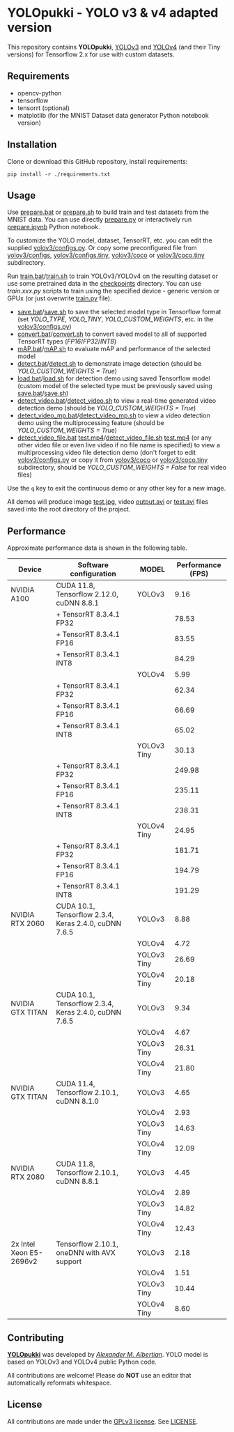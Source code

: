 # YOLOpukki - YOLO v3 & v4 adapted version

This repository contains **YOLOpukki**, [YOLOv3](https://arxiv.org/pdf/1804.02767.pdf) and [YOLOv4](https://arxiv.org/pdf/2004.10934.pdf) (and their Tiny versions) for Tensorflow 2.x for use with custom datasets.

## Requirements

- opencv-python
- tensorflow
- tensorrt (optional)
- matplotlib (for the MNIST Dataset data generator Python notebook version)

## Installation

Clone or download this GitHub repository, install requirements:
```
pip install -r ./requirements.txt
```

## Usage

Use [prepare.bat](prepare.bat) or [prepare.sh](prepare.sh) to build train and test datasets from the MNIST data.
You can use directly [prepare.py](prepare.py) or interactively run [prepare.ipynb](prepare.ipynb) Python notebook.

To customize the YOLO model, dataset, TensorRT, etc. you can edit the supplied [yolov3/configs.py](yolov3/configs.py). Or copy some preconfigured file from [yolov3/configs](yolov3/configs), [yolov3/configs.tiny](yolov3/configs.tiny), [yolov3/coco](yolov3/coco) or [yolov3/coco.tiny](yolov3/coco.tiny) subdirectory.

Run [train.bat](train.bat)/[train.sh](train.sh) to train YOLOv3/YOLOv4 on the resulting dataset or use some pretrained data in the [checkpoints](checkpoints) directory. You can use *train.xxx.py* scripts to train using the specified device - generic version or GPUx (or just overwrite [train.py](train.py) file).

- [save.bat](save.bat)/[save.sh](save.sh) to save the selected model type in Tensorflow format (set *YOLO_TYPE*, *YOLO_TINY*, *YOLO_CUSTOM_WEIGHTS*, etc. in the [yolov3/configs.py](yolov3/configs.py))
- [convert.bat](convert.bat)/[convert.sh](convert.sh) to convert saved model to all of supported TensorRT types (*FP16*/*FP32*/*INT8*)
- [mAP.bat](mAP.bat)/[mAP.sh](mAP.sh) to evaluate mAP and performance of the selected model
- [detect.bat](detect.bat)/[detect.sh](detect.sh) to demonstrate image detection (should be *YOLO_CUSTOM_WEIGHTS = True*)
- [load.bat](load.bat)/[load.sh](load.sh) for detection demo using saved Tensorflow model (custom model of the selected type must be previously saved using [save.bat](save.bat)/[save.sh](save.sh))
- [detect_video.bat](detect_video.bat)/[detect_video.sh](detect_video.sh) to view a real-time generated video detection demo (should be *YOLO_CUSTOM_WEIGHTS = True*)
- [detect_video_mp.bat](detect_video_mp.bat)/[detect_video_mp.sh](detect_video_mp.sh) to view a video detection demo using the multiprocessing feature (should be *YOLO_CUSTOM_WEIGHTS = True*)
- [detect_video_file.bat](detect_video_file.bat) [test.mp4](test.mp4)/[detect_video_file.sh](detect_video_file.sh) [test.mp4](test.mp4) (or any other video file or even live video if no file name is specified) to view a multiprocessing video file detection demo (don't forget to edit [yolov3/configs.py](yolov3/configs.py) or copy it from [yolov3/coco](yolov3/coco) or [yolov3/coco.tiny](yolov3/coco.tiny) subdirectory, should be *YOLO_CUSTOM_WEIGHTS = False* for real video files)

Use the `q` key to exit the continuous demo or any other key for a new image.

All demos will produce image [test.jpg](test.jpg), video [output.avi](output.avi) or [test.avi](test.avi) files saved into the root directory of the project.

## Performance

Approximate performance data is shown in the following table.

| Device                  | Software configuration                                 | MODEL          | Performance (FPS)     |
|-------------------------|--------------------------------------------------------|----------------|-----------------------|
| NVIDIA A100             | CUDA 11.8, Tensorflow 2.12.0, cuDNN 8.8.1              | YOLOv3         | 9.16                  |
|                         | + TensorRT 8.3.4.1 FP32                                |                | 78.53                 |
|                         | + TensorRT 8.3.4.1 FP16                                |                | 83.55                 |
|                         | + TensorRT 8.3.4.1 INT8                                |                | 84.29                 |
|                         |                                                        | YOLOv4         | 5.99                  |
|                         | + TensorRT 8.3.4.1 FP32                                |                | 62.34                 |
|                         | + TensorRT 8.3.4.1 FP16                                |                | 66.69                 |
|                         | + TensorRT 8.3.4.1 INT8                                |                | 65.02                 |
|                         |                                                        | YOLOv3 Tiny    | 30.13                 |
|                         | + TensorRT 8.3.4.1 FP32                                |                | 249.98                |
|                         | + TensorRT 8.3.4.1 FP16                                |                | 235.11                |
|                         | + TensorRT 8.3.4.1 INT8                                |                | 238.31                |
|                         |                                                        | YOLOv4 Tiny    | 24.95                 |
|                         | + TensorRT 8.3.4.1 FP32                                |                | 181.71                |
|                         | + TensorRT 8.3.4.1 FP16                                |                | 194.79                |
|                         | + TensorRT 8.3.4.1 INT8                                |                | 191.29                |
| NVIDIA RTX 2060         | CUDA 10.1, Tensorflow 2.3.4, Keras 2.4.0, cuDNN 7.6.5  | YOLOv3         | 8.88                  |
|                         |                                                        | YOLOv4         | 4.72                  |
|                         |                                                        | YOLOv3 Tiny    | 26.69                 |
|                         |                                                        | YOLOv4 Tiny    | 20.18                 |
| NVIDIA GTX TITAN        | CUDA 10.1, Tensorflow 2.3.4, Keras 2.4.0, cuDNN 7.6.5  | YOLOv3         | 9.34                  |
|                         |                                                        | YOLOv4         | 4.67                  |
|                         |                                                        | YOLOv3 Tiny    | 26.31                 |
|                         |                                                        | YOLOv4 Tiny    | 21.80                 |
| NVIDIA GTX TITAN        | CUDA 11.4, Tensorflow 2.10.1, cuDNN 8.1.0              | YOLOv3         | 4.65                  |
|                         |                                                        | YOLOv4         | 2.93                  |
|                         |                                                        | YOLOv3 Tiny    | 14.63                 |
|                         |                                                        | YOLOv4 Tiny    | 12.09                 |
| NVIDIA RTX 2080         | CUDA 11.8, Tensorflow 2.10.1, cuDNN 8.8.1              | YOLOv3         | 4.45                  |
|                         |                                                        | YOLOv4         | 2.89                  |
|                         |                                                        | YOLOv3 Tiny    | 14.82                 |
|                         |                                                        | YOLOv4 Tiny    | 12.43                 |
| 2x Intel Xeon E5-2696v2 | Tensorflow 2.10.1, oneDNN with AVX support             | YOLOv3         | 2.18                  |
|                         |                                                        | YOLOv4         | 1.51                  |
|                         |                                                        | YOLOv3 Tiny    | 10.44                 |
|                         |                                                        | YOLOv4 Tiny    | 8.60                  |

## Contributing

**[YOLOpukki](https://github.com/assa77/YOLOpukki)** was developed by *[Alexander M. Albertian](mailto:assa@4ip.ru)*.
YOLO model is based on YOLOv3 and YOLOv4 public Python code.

All contributions are welcome! Please do **NOT** use an editor that automatically reformats whitespace.

## License

All contributions are made under the [GPLv3 license](http://www.gnu.org/licenses/gpl-3.0.en.html). See [LICENSE](LICENSE).
